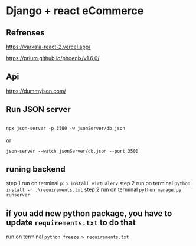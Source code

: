 # Django + react eCommerce

## Refrenses

https://varkala-react-2.vercel.app/

https://prium.github.io/phoenix/v1.6.0/

## Api

https://dummyjson.com/

## Run JSON server

<code>
npx json-server -p 3500 -w jsonServer/db.json
</code>
<br>
or
<br>
<code>
json-server --watch jsonServer/db.json --port 3500
</code>

## runing backend

step 1 run on terminal <code>pip install virtualenv</code>
step 2 run on terminal <code>python install -r .\requirements.txt</code>
step 2 run on terminal <code>python manage.py runserver</code>

## if you add new python package, you have to update <code>requirements.txt</code> to do that

run on terminal <code>python freeze > requirements.txt</code>
